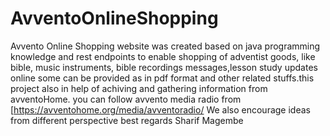 # AvventoOnlineShopping
Avvento Online Shopping website was created based on java programming knowledge and rest endpoints to enable shopping of adventist goods, like bible, music instruments, bible recordings messages,lesson study updates online some can be provided as in pdf format and other related stuffs.this project also in help of achiving and gathering information from avventoHome. you can follow avvento media radio from [https://avventohome.org/media/avventoradio/
 We also encourage ideas from different perspective best regards
        Sharif Magembe
